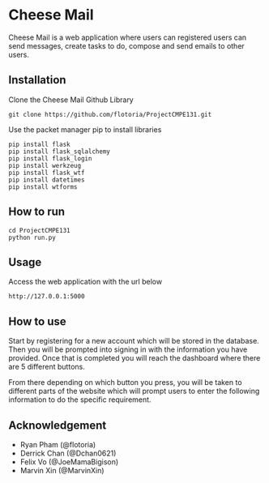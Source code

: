 # Cheese Mail
Cheese Mail is a web application where users can registered users can send messages, create tasks to do, compose and send emails to other users. 

## Installation
Clone the Cheese Mail Github Library
```
git clone https://github.com/flotoria/ProjectCMPE131.git
```

Use the packet manager pip to install libraries
```
pip install flask
pip install flask_sqlalchemy
pip install flask_login
pip install werkzeug
pip install flask_wtf
pip install datetimes
pip install wtforms
``` 

## How to run
```
cd ProjectCMPE131
python run.py
```

## Usage
Access the web application with the url below
```
http://127.0.0.1:5000
```

## How to use
Start by registering for a new account which will be stored in the database. Then you will be prompted into signing in with the information you have provided. Once that is completed you will reach the dashboard where there are 5 different buttons.


From there depending on which button you press, you will be taken to different parts of the website which will prompt users to enter the following information to do the specific requirement. 


## Acknowledgement
- Ryan Pham (@flotoria)
- Derrick Chan (@Dchan0621)
- Felix Vo (@JoeMamaBigison)
- Marvin Xin (@MarvinXin)

